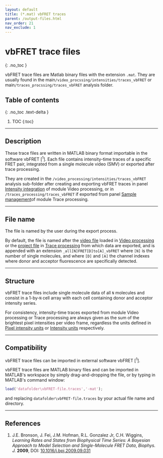 ```yaml
---
layout: default
title: (*.mat) vbFRET traces
parent: /output-files.html
nav_order: 21
nav_exclude: 1
---
```



# vbFRET trace files
{: .no_toc }

vbFRET trace files are Matlab binary files with the extension `.mat`. They are usually found in the main`/video_procssing/intensities/traces_vbFRET` or main`/traces_procssing/traces_vbFRET` analysis folder.

## Table of contents
{: .no_toc .text-delta }

1. TOC
{:toc}


---

## Description

These trace files are written in MATLAB binary format importable in the software vbFRET [<sup>1</sup>].
Each file contains intensity-time traces of a specific FRET pair, integrated from a single molecule video (SMV) or exported after trace processing.

They are created in the `/video_processing/intensities/traces_vbFRET` analysis sub-folder after creating and exporting vbFRET traces in panel 
[Intensity integration](../video-processing/panels/panel-intensity-integration.html#create-and-export-intensity-time-traces) of module Video processing, or in `/traces_processing/traces_vbFRET` if exported from panel 
[Sample management](../trace-processing/panels/panel-sample-management.html#export-processed-data)of module Trace processing.


---

## File name

The file is named by the user during the export process.

By default, the file is named after the <u>video file</u> loaded in 
[Video processing](../video-processing/panels/area-visualization.html#load-videoimage-file) or the <u>project file</u> in 
[Trace processing](../trace-processing/panels/area-project-management.html#project-list) from which data are exported, and is appended with an extension `_all[N]FRET[D]to[A]_vbFRET` where `[N]` is the number of single molecules, and where `[D]` and `[A]` the channel indexes where donor and acceptor fluorescence are specifically detected.


---

## Structure

vbFRET trace files include single molecule data of all `N` molecules and consist in a 1-by-`N` cell array with each cell containing donor and acceptor intensity series.

For consistency, intensity-time traces exported from module Video processing or Trace processing are always given as the sum of the brightest pixel intensities per video frame, regardless the units defined in
[Pixel intensity units](../video-processing/panels/panel-plot.html#pixel-intensity-units) or 
[Intensity units](../trace-processing/panels/panel-plot.html#intensity-units) respectively.


---

## Compatibility

vbFRET trace files can be imported in external software vbFRET [<sup>1</sup>].

vbFRET trace files are MATLAB binary files and can be imported in MATLAB's workspace by simply drag-and-dropping the file, or by typing in MATLAB's command window:

```matlab
load('datafolder\vbFRET-file.traces','-mat');
```

and replacing `datafolder\vbFRET-file.traces` by your actual file name and directory.


---

## References

1. J.E. Bronson, J. Fei, J.M. Hofman, R.L. Gonzalez Jr, C.H. Wiggins, *Learning Rates and States from Biophysical Time Series: A Bayesian Approach to Model Selection and Single-Molecule FRET Data*, *Biophys. J.* **2009**, DOI: 
[10.1016/j.bpj.2009.09.031](https://dx.doi.org/10.1016%2Fj.bpj.2009.09.031)

